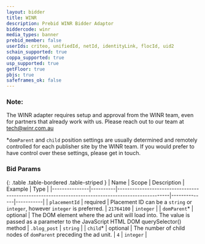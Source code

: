 ```yaml
---
layout: bidder
title: WINR
description: Prebid WINR Bidder Adaptor
biddercode: winr
media_types: banner
prebid_member: false
userIds: criteo, unifiedId, netId, identityLink, flocId, uid2
schain_supported: true
coppa_supported: true
usp_supported: true
getFloor: true
pbjs: true
safeframes_ok: false
---
```


### Note:
The WINR adapter requires setup and approval from the WINR team, even for partners that already work with us. Please reach out to our team at tech@winr.com.au

*`domParent` and `child` position settings are usually determined and remotely controlled for each publisher site by the WINR team. If you would prefer to have control over these settings, please get in touch.

### Bid Params

{: .table .table-bordered .table-striped }
| Name          | Scope    | Description                                                                                       | Example      | Type      |
|---------------|----------|---------------------------------------------------------------------------------------------------|--------------|-----------|
| `placementId` | required | Placement ID can be a `string` or `integer`, however `integer` is preferred.               | `21764100`    | `integer` |
| `domParent`*   | optional | The DOM element where the ad unit will load into. The value is passed as a parameter to the JavaScript HTML DOM querySelector() method  | `.blog_post`  | `string`  |
| `child`*       | optional | The number of child nodes of `domParent` preceding the ad unit. | `4`           | `integer` |
